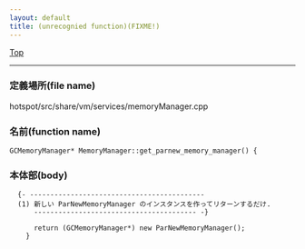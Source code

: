 ```yaml
---
layout: default
title: (unrecognied function)(FIXME!)
---
```

[Top](../index.html)

--- 
### 定義場所(file name)
hotspot/src/share/vm/services/memoryManager.cpp

### 名前(function name)
```
GCMemoryManager* MemoryManager::get_parnew_memory_manager() {
```

### 本体部(body)
```
  {- -------------------------------------------
  (1) 新しい ParNewMemoryManager のインスタンスを作ってリターンするだけ.
      ---------------------------------------- -}

	  return (GCMemoryManager*) new ParNewMemoryManager();
	}
	
```


